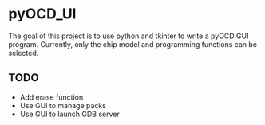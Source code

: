 # pyOCD_UI
The goal of this project is to use python and tkinter to write a pyOCD GUI program. Currently, only the chip model and programming functions can be selected.

## TODO
- Add erase function
- Use GUI to manage packs
- Use GUI to launch GDB server